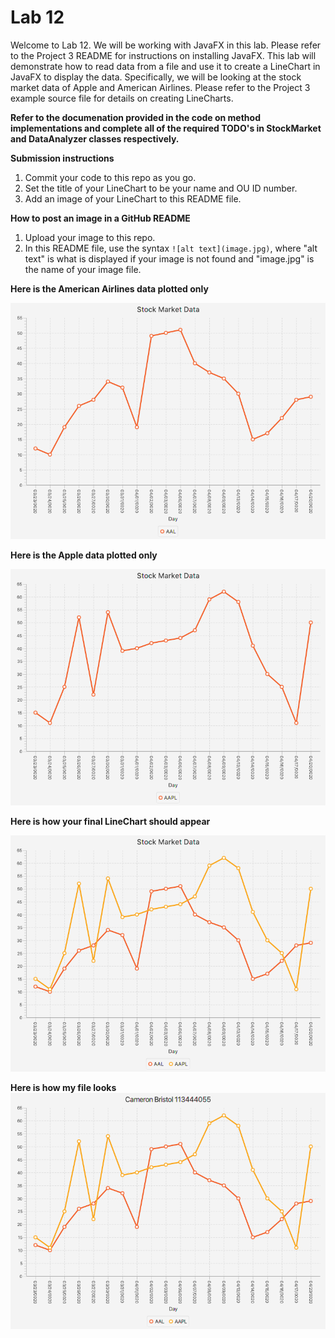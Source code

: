 # Lab 12

Welcome to Lab 12. 
We will be working with JavaFX in this lab. 
Please refer to the Project 3 README for instructions on installing JavaFX. 
This lab will demonstrate how to read data from a file and use it to create a LineChart in JavaFX to display the data. 
Specifically, we will be looking at the stock market data of Apple and American Airlines.
Please refer to the Project 3 example source file for details on creating LineCharts.

**Refer to the documenation provided in the code on method implementations and complete all of the required TODO's in StockMarket and DataAnalyzer classes respectively.**

**Submission instructions** 
1) Commit your code to this repo as you go.
2) Set the title of your LineChart to be your name and OU ID number.
2) Add an image of your LineChart to this README file.

**How to post an image in a GitHub README**
1) Upload your image to this repo.
2) In this README file, use the syntax `![alt text](image.jpg)`, where "alt text" is what is displayed if your image is not found and "image.jpg" is the name of your image file.

**Here is the American Airlines data plotted only**

![Lab12](StockDataAAL.png)

**Here is the Apple data plotted only**

![Lab12](StockDataAAPL.png)

**Here is how your final LineChart should appear**

![Lab12](StockDataBoth.png)

**Here is how my file looks**
![Final Product](plots/StockData.png)
